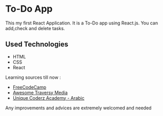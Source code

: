 # To-Do App

This my first React Application. It is a To-Do app using React.js. You can add,check and delete tasks.

## Used Technologies

* HTML
* CSS
* React


Learning sources till now :
* [FreeCodeCamp]('https://www.freecodecamp.org/')
* [Awesome Traversy Media]('https://www.youtube.com/watch?v=sBws8MSXN7A')
* [Unique Coderz Academy - Arabic]('https://www.youtube.com/channel/UCq_xgufsy1KrGsmJq7mFH-g')

Any improvements and advices are extremely  welcomed and needed
